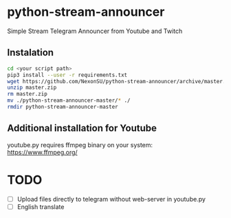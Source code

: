 # python-stream-announcer
Simple Stream Telegram Announcer from Youtube and Twitch

## Instalation
```bash
cd <your script path>
pip3 install --user -r requirements.txt
wget https://github.com/NexonSU/python-stream-announcer/archive/master.zip
unzip master.zip
rm master.zip
mv ./python-stream-announcer-master/* ./
rmdir python-stream-announcer-master
```
## Additional installation for Youtube
youtube.py requires ffmpeg binary on your system: https://www.ffmpeg.org/

# TODO
- [ ] Upload files directly to telegram without web-server in youtube.py
- [ ] English translate
